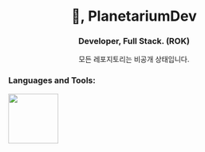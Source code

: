 <h1 align="center">👋, PlanetariumDev</h1>
<h3 align="center">Developer, Full Stack. (ROK)</h3>
<p align="center">모든 레포지토리는 비공개 상태입니다.</p>

<h3 align="left">Languages and Tools:</h3>
<img height=100 src="https://skillicons.dev/icons?i=aws,python,figma,blender,arduino,expressjs,vuejs,svelte,vercel,flutter,javascript,typescript,react,git,github,vscode,nextjs,vim,gitlab,sqlite,mongodb,postgres" />
